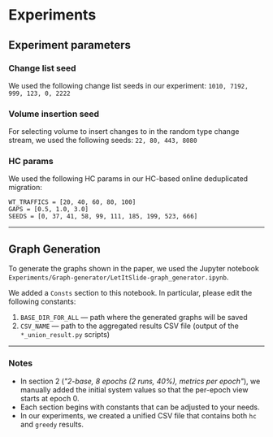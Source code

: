 # Experiments

## Experiment parameters

### Change list seed
We used the following change list seeds in our experiment: `1010, 7192, 999, 123, 0, 2222`

### Volume insertion seed
For selecting volume to insert changes to in the random type change stream, we used the following seeds: `22, 80, 443, 8080`

### HC params
We used the following HC params in our HC-based online deduplicated migration: 
```shell
WT_TRAFFICS = [20, 40, 60, 80, 100]
GAPS = [0.5, 1.0, 3.0]
SEEDS = [0, 37, 41, 58, 99, 111, 185, 199, 523, 666]
```
---

## Graph Generation

To generate the graphs shown in the paper, we used the Jupyter notebook  
`Experiments/Graph-generator/LetItSlide-graph_generator.ipynb`.

We added a `Consts` section to this notebook. In particular, please edit the following constants:

1. `BASE_DIR_FOR_ALL` — path where the generated graphs will be saved
2. `CSV_NAME` — path to the aggregated results CSV file (output of the `*_union_result.py` scripts)

---

### Notes
* In section 2 (*"2-base, 8 epochs (2 runs, 40%), metrics per epoch"*), we manually added the initial system values so that the per-epoch view starts at epoch 0.
* Each section begins with constants that can be adjusted to your needs.
* In our experiments, we created a unified CSV file that contains both `hc` and `greedy` results.  
